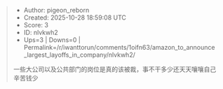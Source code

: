 > - Author: pigeon_reborn
> - Created: 2025-10-28 18:59:08 UTC
> - Score: 3
> - ID: nlvkwh2
> - Ups=3 | Downs=0 | Permalink=/r/iwanttorun/comments/1oifn63/amazon_to_announce_largest_layoffs_in_company/nlvkwh2/
>
> 一些大公司以及公共部门的岗位是真的该被裁，事不干多少还天天嚷嚷自己辛苦钱少

